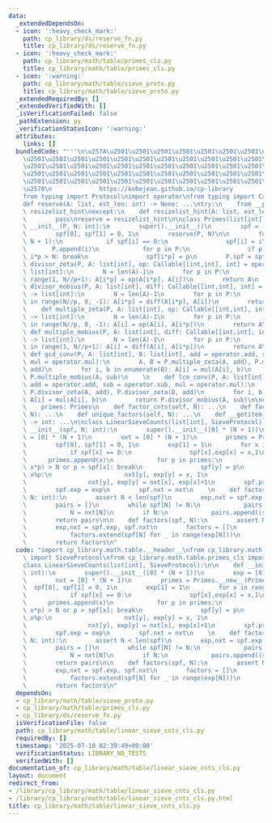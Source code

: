 ```yaml
---
data:
  _extendedDependsOn:
  - icon: ':heavy_check_mark:'
    path: cp_library/ds/reserve_fn.py
    title: cp_library/ds/reserve_fn.py
  - icon: ':heavy_check_mark:'
    path: cp_library/math/table/primes_cls.py
    title: cp_library/math/table/primes_cls.py
  - icon: ':warning:'
    path: cp_library/math/table/sieve_proto.py
    title: cp_library/math/table/sieve_proto.py
  _extendedRequiredBy: []
  _extendedVerifiedWith: []
  _isVerificationFailed: false
  _pathExtension: py
  _verificationStatusIcon: ':warning:'
  attributes:
    links: []
  bundledCode: "'''\n\u257A\u2501\u2501\u2501\u2501\u2501\u2501\u2501\u2501\u2501\u2501\
    \u2501\u2501\u2501\u2501\u2501\u2501\u2501\u2501\u2501\u2501\u2501\u2501\u2501\
    \u2501\u2501\u2501\u2501\u2501\u2501\u2501\u2501\u2501\u2501\u2501\u2501\u2501\
    \u2501\u2501\u2501\u2501\u2501\u2501\u2501\u2501\u2501\u2501\u2501\u2501\u2501\
    \u2501\u2501\u2501\u2501\u2501\u2501\u2501\u2501\u2501\u2501\u2501\u2501\u2501\
    \u2578\n             https://kobejean.github.io/cp-library               \n'''\n\
    from typing import Protocol\nimport operator\nfrom typing import Callable\n\n\n\
    def reserve(A: list, est_len: int) -> None: ...\ntry:\n    from __pypy__ import\
    \ resizelist_hint\nexcept:\n    def resizelist_hint(A: list, est_len: int):\n\
    \        pass\nreserve = resizelist_hint\n\nclass Primes(list[int]):\n    def\
    \ __init__(P, N: int):\n        super().__init__()\n        spf = [0] * (N + 1)\n\
    \        spf[0], spf[1] = 0, 1\n        reserve(P, N)\n\n        for i in range(2,\
    \ N + 1):\n            if spf[i] == 0:\n                spf[i] = i\n         \
    \       P.append(i)\n            for p in P:\n                if p > spf[i] or\
    \ i*p > N: break\n                spf[i*p] = p\n        P.spf = spf\n\n    def\
    \ divisor_zeta(P, A: list[int], op: Callable[[int,int], int] = operator.add) ->\
    \ list[int]:\n        N = len(A)-1\n        for p in P:\n            for i in\
    \ range(1, N//p+1): A[i*p] = op(A[i*p], A[i])\n        return A\n    \n    def\
    \ divisor_mobius(P, A: list[int], diff: Callable[[int,int], int] = operator.sub)\
    \ -> list[int]:\n        N = len(A)-1\n        for p in P:\n            for i\
    \ in range(N//p, 0, -1): A[i*p] = diff(A[i*p], A[i])\n        return A\n    \n\
    \    def multiple_zeta(P, A: list[int], op: Callable[[int,int], int] = operator.add)\
    \ -> list[int]:\n        N = len(A)-1\n        for p in P:\n            for i\
    \ in range(N//p, 0, -1): A[i] = op(A[i], A[i*p])\n        return A\n    \n   \
    \ def multiple_mobius(P, A: list[int], diff: Callable[[int,int], int] = operator.sub)\
    \ -> list[int]:\n        N = len(A)-1\n        for p in P:\n            for i\
    \ in range(1, N//p+1): A[i] = diff(A[i], A[i*p])\n        return A\n    \n   \
    \ def gcd_conv(P, A: list[int], B: list[int], add = operator.add, sub = operator.sub,\
    \ mul = operator.mul):\n        A, B = P.multiple_zeta(A, add), P.multiple_zeta(B,\
    \ add)\n        for i, b in enumerate(B): A[i] = mul(A[i], b)\n        return\
    \ P.multiple_mobius(A, sub)\n    \n    def lcm_conv(P, A: list[int], B: list[int],\
    \ add = operator.add, sub = operator.sub, mul = operator.mul):\n        A, B =\
    \ P.divisor_zeta(A, add), P.divisor_zeta(B, add)\n        for i, b in enumerate(B):\
    \ A[i] = mul(A[i], b)\n        return P.divisor_mobius(A, sub)\n\nclass SieveProtocol(Protocol):\n\
    \    primes: Primes\n    def factor_cnts(self, N): ...\n    def factors(self,\
    \ N): ...\n    def unique_factors(self, N): ...\n    def __getitem__(self, key)\
    \ -> int: ...\n\nclass LinearSieveCounts(list[int], SieveProtocol):\n\n    def\
    \ __init__(spf, N: int):\n        super().__init__([0] * (N + 1))\n        exp\
    \ = [0] * (N + 1)\n        nxt = [0] * (N + 1)\n        primes = Primes.__new__(Primes)\n\
    \        spf[0], spf[1] = 0, 1\n        exp[1] = 1\n        for x in range(2,N+1):\n\
    \            if spf[x] == 0:\n                spf[x],exp[x] = x,1\n          \
    \      primes.append(x)\n            for p in primes:\n                if (y :=\
    \ x*p) > N or p > spf[x]: break\n                spf[y] = p\n                if\
    \ x%p:\n                    nxt[y], exp[y] = x, 1\n                else:\n   \
    \                 nxt[y], exp[y] = nxt[x], exp[x]+1\n        spf.primes = primes\n\
    \        spf.exp = exp\n        spf.nxt = nxt\n    \n    def factor_cnts(spf,\
    \ N: int):\n        assert N < len(spf)\n        exp,nxt = spf.exp, spf.nxt\n\
    \        pairs = []\n        while spf[N] != N:\n            pairs.append((spf[N],exp[N]))\n\
    \            N = nxt[N]\n        if N:\n            pairs.append((spf[N],exp[N]))\n\
    \        return pairs\n\n    def factors(spf, N):\n        assert N < len(spf)\n\
    \        exp,nxt = spf.exp, spf.nxt\n        factors = []\n        while N > 1:\n\
    \            factors.extend(spf[N] for _ in range(exp[N]))\n            N = nxt[N]\n\
    \        return factors\n"
  code: "import cp_library.math.table.__header__\nfrom cp_library.math.table.sieve_proto\
    \ import SieveProtocol\nfrom cp_library.math.table.primes_cls import Primes\n\n\
    class LinearSieveCounts(list[int], SieveProtocol):\n\n    def __init__(spf, N:\
    \ int):\n        super().__init__([0] * (N + 1))\n        exp = [0] * (N + 1)\n\
    \        nxt = [0] * (N + 1)\n        primes = Primes.__new__(Primes)\n      \
    \  spf[0], spf[1] = 0, 1\n        exp[1] = 1\n        for x in range(2,N+1):\n\
    \            if spf[x] == 0:\n                spf[x],exp[x] = x,1\n          \
    \      primes.append(x)\n            for p in primes:\n                if (y :=\
    \ x*p) > N or p > spf[x]: break\n                spf[y] = p\n                if\
    \ x%p:\n                    nxt[y], exp[y] = x, 1\n                else:\n   \
    \                 nxt[y], exp[y] = nxt[x], exp[x]+1\n        spf.primes = primes\n\
    \        spf.exp = exp\n        spf.nxt = nxt\n    \n    def factor_cnts(spf,\
    \ N: int):\n        assert N < len(spf)\n        exp,nxt = spf.exp, spf.nxt\n\
    \        pairs = []\n        while spf[N] != N:\n            pairs.append((spf[N],exp[N]))\n\
    \            N = nxt[N]\n        if N:\n            pairs.append((spf[N],exp[N]))\n\
    \        return pairs\n\n    def factors(spf, N):\n        assert N < len(spf)\n\
    \        exp,nxt = spf.exp, spf.nxt\n        factors = []\n        while N > 1:\n\
    \            factors.extend(spf[N] for _ in range(exp[N]))\n            N = nxt[N]\n\
    \        return factors\n"
  dependsOn:
  - cp_library/math/table/sieve_proto.py
  - cp_library/math/table/primes_cls.py
  - cp_library/ds/reserve_fn.py
  isVerificationFile: false
  path: cp_library/math/table/linear_sieve_cnts_cls.py
  requiredBy: []
  timestamp: '2025-07-10 02:39:49+09:00'
  verificationStatus: LIBRARY_NO_TESTS
  verifiedWith: []
documentation_of: cp_library/math/table/linear_sieve_cnts_cls.py
layout: document
redirect_from:
- /library/cp_library/math/table/linear_sieve_cnts_cls.py
- /library/cp_library/math/table/linear_sieve_cnts_cls.py.html
title: cp_library/math/table/linear_sieve_cnts_cls.py
---
```

